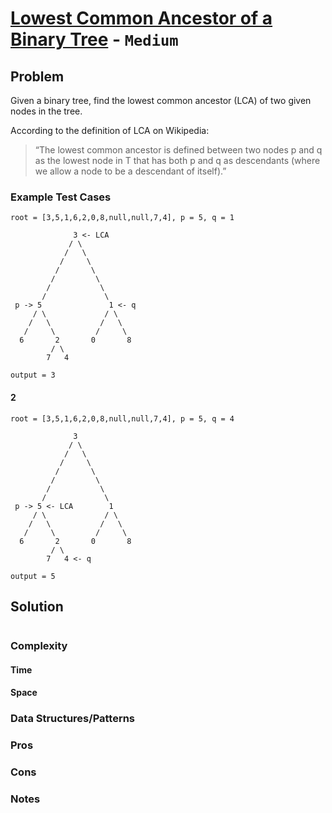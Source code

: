 # [Lowest Common Ancestor of a Binary Tree](https://leetcode.com/problems/lowest-common-ancestor-of-a-binary-tree/) - `Medium`

## Problem

Given a binary tree, find the lowest common ancestor (LCA) of two given nodes in the tree.

According to the definition of LCA on Wikipedia:
> “The lowest common ancestor is defined between two nodes p and q as the lowest node in T that has both p and q as descendants (where we allow a node to be a descendant of itself).”

### Example Test Cases

```
root = [3,5,1,6,2,0,8,null,null,7,4], p = 5, q = 1

              3 <- LCA
             / \
            /   \
           /     \
          /       \
         /         \
        /           \
       /             \
 p -> 5               1 <- q
     / \             / \
    /   \           /   \
   /     \         /     \
  6       2       0       8
         / \ 
        7   4

output = 3
```

#### 2

```
root = [3,5,1,6,2,0,8,null,null,7,4], p = 5, q = 4

              3
             / \
            /   \
           /     \
          /       \
         /         \
        /           \
       /             \
 p -> 5 <- LCA        1
     / \             / \
    /   \           /   \
   /     \         /     \
  6       2       0       8
         / \ 
        7   4 <- q

output = 5
```

## Solution

```java
```

### Complexity

#### Time

#### Space

### Data Structures/Patterns

### Pros

### Cons

### Notes
